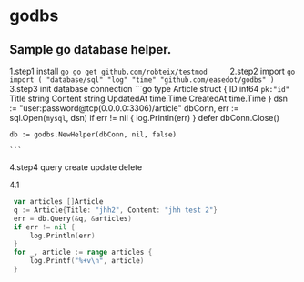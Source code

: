 # godbs
## Sample go database helper.

1.step1 install
    ```go
    go get github.com/robteix/testmod    
    ```
2.step2 import
    ```go
    import (
        "database/sql"
        "log"
        "time"
        "github.com/easedot/godbs"
    )
    ```
3.step3 init database connection
    ```go
    type Article struct {
        ID        int64 `pk:"id"`
        Title     string
        Content   string
        UpdatedAt time.Time
        CreatedAt time.Time
    }
	dsn := "user:password@tcp(0.0.0.0:3306)/article"
	dbConn, err := sql.Open(`mysql`, dsn)
	if err != nil  {
		log.Println(err)
	}
	defer dbConn.Close()
     
	db := godbs.NewHelper(dbConn, nil, false)
    
    ```    

4.step4 query create update delete

   4.1
   ```go
	var articles []Article
	q := Article{Title: "jhh2", Content: "jhh test 2"}
	err = db.Query(&q, &articles)
	if err != nil {
		log.Println(err)
	}
	for _, article := range articles {
		log.Printf("%+v\n", article)
	}

   ``` 

